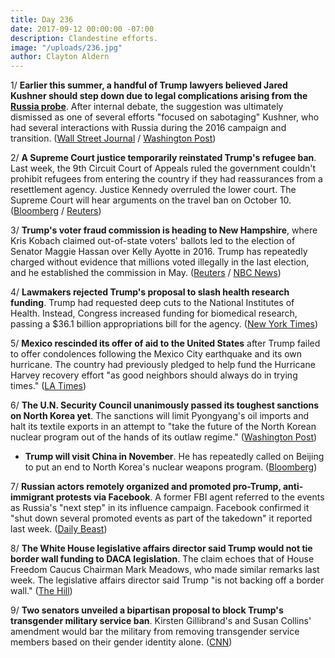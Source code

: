```yaml
---
title: Day 236
date: 2017-09-12 00:00:00 -07:00
description: Clandestine efforts.
image: "/uploads/236.jpg"
author: Clayton Aldern
---
```


1/ **Earlier this summer, a handful of Trump lawyers believed Jared Kushner should step down due to legal complications arising from the <a href="{{ site.baseurl }}/trump-russia-investigation/">Russia probe</a>**. After internal debate, the suggestion was ultimately dismissed as one of several efforts "focused on sabotaging" Kushner, who had several interactions with Russia during the 2016 campaign and transition. ([Wall Street Journal](https://www.wsj.com/articles/some-trump-lawyers-wanted-kushner-out-1505175772) / [Washington Post](https://www.washingtonpost.com/politics/trumps-legal-team-debated-whether-kushner-should-leave-white-house/2017/09/12/a3324764-9767-11e7-87fc-c3f7ee4035c9_story.html))

2/ **A Supreme Court justice temporarily reinstated Trump's refugee ban**. Last week, the 9th Circuit Court of Appeals ruled the government couldn't prohibit refugees from entering the country if they had reassurances from a resettlement agency. Justice Kennedy overruled the lower court. The Supreme Court will hear arguments on the travel ban on October 10. ([Bloomberg](https://www.bloomberg.com/news/articles/2017-09-11/trump-asks-u-s-supreme-court-to-restore-refugee-travel-ban-j7gf0p7u) / [Reuters](http://www.reuters.com/article/us-usa-court-immigration/supreme-court-justice-temporarily-preserves-trump-refugee-ban-idUSKCN1BM24Q))

3/ **Trump's voter fraud commission is heading to New Hampshire**, where Kris Kobach claimed out-of-state voters' ballots led to the election of Senator Maggie Hassan over Kelly Ayotte in 2016. Trump has repeatedly charged without evidence that millions voted illegally in the last election, and he established the commission in May. ([Reuters](https://www.reuters.com/article/us-usa-trump-vote/trumps-voter-fraud-commission-to-meet-in-new-hampshire-idUSKCN1BN130) / [NBC News](https://www.nbcnews.com/politics/white-house/trump-claims-vote-fraud-new-hampshire-his-commission-going-there-n799931))

4/ **Lawmakers rejected Trump's proposal to slash health research funding**. Trump had requested deep cuts to the National Institutes of Health. Instead, Congress increased funding for biomedical research, passing a $36.1 billion appropriations bill for the agency. ([New York Times](https://www.nytimes.com/2017/09/11/us/politics/national-institutes-of-health-budget-trump.html))

5/ **Mexico rescinded its offer of aid to the United States** after Trump failed to offer condolences following the Mexico City earthquake and its own hurricane. The country had previously pledged to help fund the Hurricane Harvey recovery effort "as good neighbors should always do in trying times." ([LA Times](http://www.latimes.com/world/mexico-americas/la-fg-mexico-aid-20170911-story.html))

6/ **The U.N. Security Council unanimously passed its toughest sanctions on North Korea yet**. The sanctions will limit Pyongyang's oil imports and halt its textile exports in an attempt to "take the future of the North Korean nuclear program out of the hands of its outlaw regime." ([Washington Post](https://www.washingtonpost.com/world/in-the-push-for-oil-embargo-on-north-korea-china-is-reluctant-to-sign-off/2017/09/11/3a5b56fe-96e5-11e7-a527-3573bd073e02_story.html))

* **Trump will visit China in November**. He has repeatedly called on Beijing to put an end to North Korea's nuclear weapons program. ([Bloomberg](https://www.bloomberg.com/news/articles/2017-09-12/trump-said-to-visit-china-in-november-amid-north-korea-tensions))

7/ **Russian actors remotely organized and promoted pro-Trump, anti-immigrant protests via Facebook**. A former FBI agent referred to the events as Russia's "next step" in its influence campaign. Facebook confirmed it "shut down several promoted events as part of the takedown" it reported last week. ([Daily Beast](http://www.thedailybeast.com/exclusive-russia-used-facebook-events-to-organize-anti-immigrant-rallies-on-us-soil))

8/ **The White House legislative affairs director said Trump would not tie border wall funding to DACA legislation**. The claim echoes that of House Freedom Caucus Chairman Mark Meadows, who made similar remarks last week. The legislative affairs director said Trump "is not backing off a border wall." ([The Hill](http://thehill.com/homenews/administration/350196-white-house-border-wall-funding-doesnt-have-to-be-tied-to-daca))

9/ **Two senators unveiled a bipartisan proposal to block Trump's transgender military service ban**. Kirsten Gillibrand's and Susan Collins' amendment would bar the military from removing transgender service members based on their gender identity alone. ([CNN](http://www.cnn.com/2017/09/11/politics/senate-transgender-trump-military/index.html))